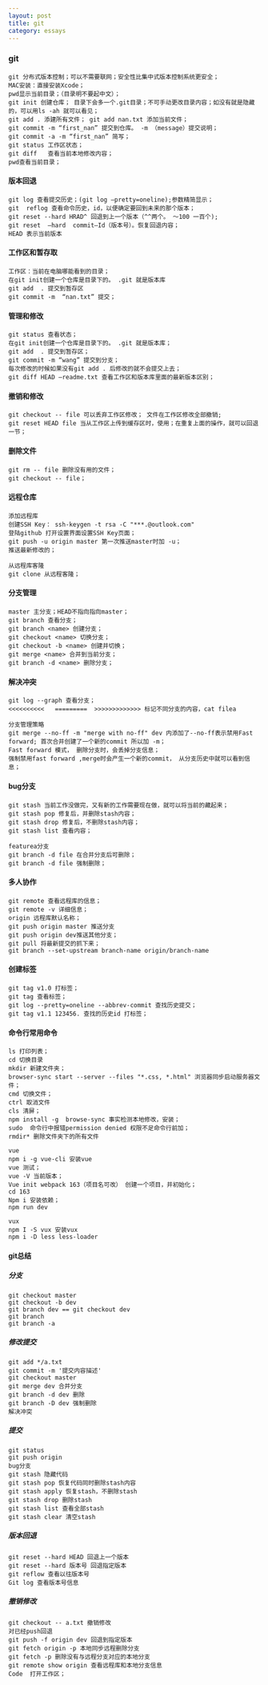 ```yaml
---
layout: post
title: git
category: essays
---
```




### git

    git 分布式版本控制；可以不需要联网；安全性比集中式版本控制系统更安全；
    MAC安装：直接安装Xcode；
    pwd显示当前目录；（目录明不要起中文）；
    git init 创建仓库； 目录下会多一个.git目录；不可手动更改目录内容；如没有就是隐藏的，可以用ls -ah 就可以看见；
    git add . 添建所有文件； git add nan.txt 添加当前文件；
    git commit -m “first_nan” 提交到仓库。 -m （message）提交说明；
    git commit -a -m “first_nan” 简写；
    git status 工作区状态；
    git diff   查看当前本地修改内容；
    pwd查看当前目录；

#### 版本回退

    git log 查看提交历史；(git log —pretty=oneline);参数精简显示；
    git  reflog 查看命令历史，id，以便确定要回到未来的那个版本；
    git reset --hard HRAD^ 回退到上一个版本（^^两个。 ～100 一百个); 
    git reset  —hard  commit–Id（版本号）。恢复回退内容；
    HEAD 表示当前版本

#### 工作区和暂存取

    工作区：当前在电脑哪能看到的目录；
    在git init创建一个仓库是目录下的。 .git 就是版本库
    git add  . 提交到暂存区  
    git commit -m  “nan.txt” 提交；

#### 管理和修改

    git status 查看状态；
    在git init创建一个仓库是目录下的。 .git 就是版本库；
    git add  . 提交到暂存区；
    git commit -m “wang” 提交到分支；
    每次修改的时候如果没有git add . 后修改的就不会提交上去；
    git diff HEAD —readme.txt 查看工作区和版本库里面的最新版本区别；

#### 撤销和修改

    git checkout -- file 可以丢弃工作区修改； 文件在工作区修改全部撤销;
    git reset HEAD file 当从工作区上传到缓存区时，使用；在重复上面的操作，就可以回退一节；

#### 删除文件

    git rm -- file 删除没有用的文件；
    git checkout -- file；

#### 远程仓库

    添加远程库
    创建SSH Key： ssh-keygen -t rsa -C "***.@outlook.com"
    登陆github 打开设置界面设置SSH Key页面；
    git push -u origin master 第一次推送master时加 -u；
    推送最新修改的；

    从远程库客隆
    git clone 从远程客隆；

#### 分支管理

    master 主分支；HEAD不指向指向master；
    git branch 查看分支；
    git branch <name> 创建分支；
    git checkout <name> 切换分支；
    git checkout -b <name> 创建并切换；
    git merge <name> 合并到当前分支；
    git branch -d <name> 删除分支；
     
#### 解决冲突

    git log --graph 查看分支；
    <<<<<<<<<<   =========  >>>>>>>>>>>>> 标记不同分支的内容，cat filea

    分支管理策略
    git merge --no-ff -m "merge with no-ff" dev 内添加了--no-ff表示禁用Fast forward; 首次合并创建了一个新的commit 所以加 -m；
    Fast forward 模式， 删除分支时，会丢掉分支信息；
    强制禁用fast forward ,merge时会产生一个新的commit， 从分支历史中就可以看到信息；

#### bug分支

    git stash 当前工作没做完，又有新的工作需要现在做，就可以将当前的藏起来；
    git stash pop 修复后，并删除stash内容；
    git stash drop 修复后，不删除stash内容；
    git stash list 查看内容；  

    featurea分支
    git branch -d file 在合并分支后可删除；
    git branch -d file 强制删除；

#### 多人协作

    git remote 查看远程库的信息；
    git remote -v 详细信息；
    origin 远程库默认名称；
    git push origin master 推送分支
    git push origin dev推送其他分支；
    git pull 将最新提交的抓下来；
    git branch --set-upstream branch-name origin/branch-name 


#### 创建标签

    git tag v1.0 打标签；
    git tag 查看标签； 
    git log --pretty=oneline --abbrev-commit 查找历史提交；
    git tag v1.1 123456. 查找的历史id 打标签；

#### 命令行常用命令

    ls 打印列表；
    cd 切换目录
    mkdir 新建文件夹；
    browser-sync start --server --files "*.css, *.html" 浏览器同步启动服务器文件；
    cmd 切换文件；
    ctrl 取消文件
    cls 清屏；
    npm install -g  browse-sync 事实检测本地修改，安装；
    sudo  命令行中报错permission denied 权限不足命令行前加；
    rmdir* 删除文件夹下的所有文件

    vue
    npm i -g vue-cli 安装vue
    vue 测试；
    vue -V 当前版本；
    Vue init webpack 163（项目名可改） 创建一个项目，并初始化；
    cd 163
    Npm i 安装依赖；
    npm run dev

    vux
    npm I -S vux 安装vux
    npm i -D less less-loader

#### git总结

##### 分支

    git checkout master 
    git checkout -b dev
    git branch dev == git checkout dev
    git branch
    git branch -a

##### 修改提交

    git add */a.txt
    git commit -m '提交内容描述'
    git checkout master 
    git merge dev 合并分支
    git branch -d dev 删除
    git branch -D dev 强制删除
    解决冲突

##### 提交

    git status 
    git push origin
    bug分支
    git stash 隐藏代码
    git stash pop 恢复代码同时删除stash内容
    git stash apply 恢复stash，不删除stash
    git stash drop 删除stash
    git stash list 查看全部stash
    git stash clear 清空stash
    
##### 版本回退

    git reset --hard HEAD 回退上一个版本
    git reset --hard 版本号 回退指定版本
    git reflow 查看以往版本号
    Git log 查看版本号信息

##### 撤销修改

    git checkout -- a.txt 撤销修改
    对已经push回退
    git push -f origin dev 回退到指定版本
    git fetch origin -p 本地同步远程删除分支
    git fetch -p 删除没有与远程分支对应的本地分支
    git remote show origin 查看远程库和本地分支信息
    Code  打开工作区；





